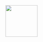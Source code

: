 <div id="header" align="center">
  <img src="https://giphy.com/gifs/BooleanCareers-transparent-cUAGuLiEcTBwRfkAQq" width="100"/>
</div>
